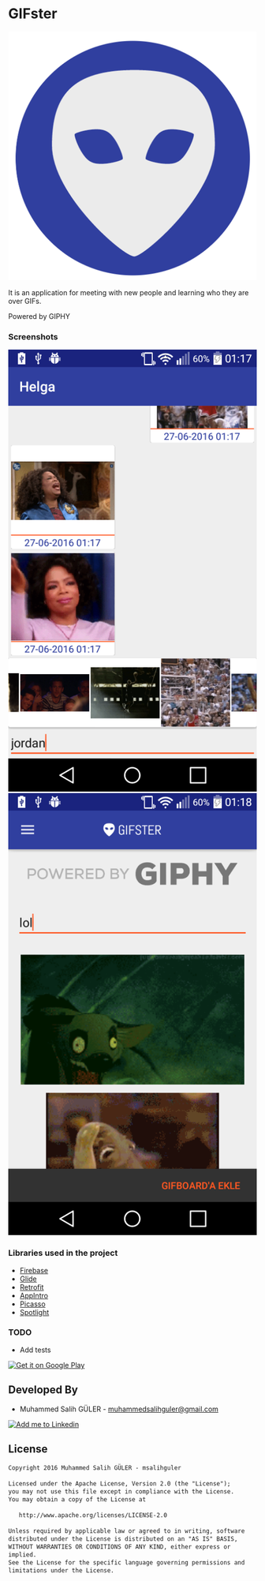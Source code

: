 # GIFster

![image](images/logo2.png)

It is an application for meeting with new people and learning who they are over GIFs.

Powered by GIPHY

### Screenshots
![image](images/device-2016-06-27-011727.png) ![image](images/device-2016-06-27-011909.png)

### Libraries used in the project
* [Firebase](https://github.com/firebase)
* [Glide](https://github.com/bumptech/glide)
* [Retrofit](https://github.com/square/retrofit)
* [AppIntro](https://github.com/PaoloRotolo/AppIntro)
* [Picasso](https://github.com/square/picasso)
* [Spotlight](https://github.com/wooplr/Spotlight)

### TODO
* Add tests

<a href='https://play.google.com/store/apps/details?id=com.teamspeaghetti.www.gifster&utm_source=global_co&utm_medium=prtnr&utm_content=Mar2515&utm_campaign=PartBadge&pcampaignid=MKT-Other-global-all-co-prtnr-py-PartBadge-Mar2515-1'><img alt='Get it on Google Play' src='https://play.google.com/intl/en_us/badges/images/generic/en_badge_web_generic.png'/></a>



Developed By
------------
* Muhammed Salih GÜLER - <muhammedsalihguler@gmail.com>

<a href="https://tr.linkedin.com/in/msalihguler">
  <img alt="Add me to Linkedin" src="https://github.com/JorgeCastilloPrz/EasyMVP/blob/master/art/linkedin.png" />
</a>

License
-------
    Copyright 2016 Muhammed Salih GÜLER - msalihguler 

    Licensed under the Apache License, Version 2.0 (the "License");
    you may not use this file except in compliance with the License.
    You may obtain a copy of the License at

       http://www.apache.org/licenses/LICENSE-2.0

    Unless required by applicable law or agreed to in writing, software
    distributed under the License is distributed on an "AS IS" BASIS,
    WITHOUT WARRANTIES OR CONDITIONS OF ANY KIND, either express or implied.
    See the License for the specific language governing permissions and
    limitations under the License.
